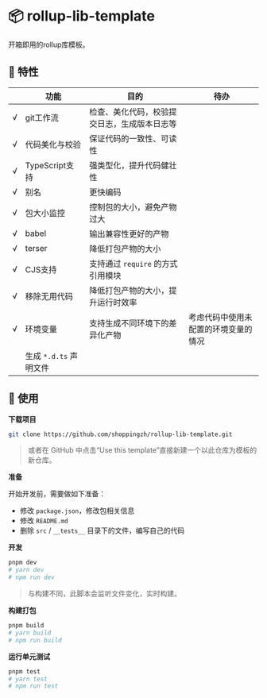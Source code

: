 # 📦 rollup-lib-template

开箱即用的rollup库模板。

## 🚀 特性

| | 功能 | 目的 | 待办 |
| :--: | -- | -- | -- |
| √ | git工作流 | 检查、美化代码，校验提交日志，生成版本日志等 | |
| √ | 代码美化与校验 | 保证代码的一致性、可读性 | |
| √ | TypeScript支持 | 强类型化，提升代码健壮性 | |
| √ | 别名 | 更快编码 | |
| √ | 包大小监控 | 控制包的大小，避免产物过大 | |
| √ | babel | 输出兼容性更好的产物 | |
| √ | terser | 降低打包产物的大小 | |
| √ | CJS支持 | 支持通过 `require` 的方式引用模块 | |
| √ | 移除无用代码 | 降低打包产物的大小，提升运行时效率 | |
| √ | 环境变量 | 支持生成不同环境下的差异化产物 | 考虑代码中使用未配置的环境变量的情况 |
| | 生成 `*.d.ts` 声明文件 |  |  | 


## 🔨 使用

**下载项目**

```bash
git clone https://github.com/shoppingzh/rollup-lib-template.git
```

> 或者在 GitHub 中点击“Use this template”直接新建一个以此仓库为模板的新仓库。

**准备**

开始开发前，需要做如下准备：

- 修改 `package.json`，修改包相关信息
- 修改 `README.md`
- 删除 `src` / `__tests__` 目录下的文件，编写自己的代码

**开发**

```bash
pnpm dev
# yarn dev
# npm run dev
```

> 与构建不同，此脚本会监听文件变化，实时构建。

**构建打包**

```bash
pnpm build
# yarn build
# npm run build
```

**运行单元测试**

```bash
pnpm test
# yarn test
# npm run test
```
